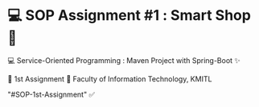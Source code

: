 # 💻 SOP Assignment #1️ : Smart Shop 🛒

💻 Service-Oriented Programming : Maven Project with Spring-Boot ✨

📃 1st Assignment 🏢 Faculty of Information Technology, KMITL 

"#SOP-1st-Assignment" ✅
